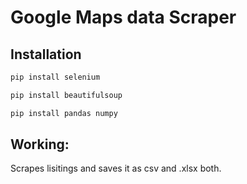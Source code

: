 # Google Maps data Scraper 

## Installation
```bash
pip install selenium
```
```bash
pip install beautifulsoup
```
```bash
pip install pandas numpy
```
## Working:
Scrapes lisitings and saves it as csv and .xlsx both.
